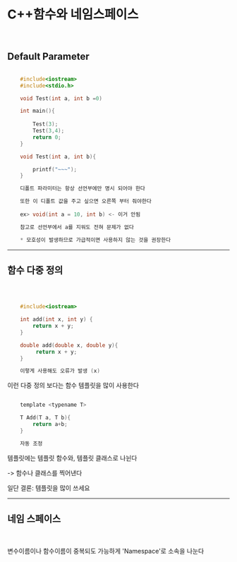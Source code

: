 # C++함수와 네임스페이스
</br>

## Default Parameter

```c

    #include<iostream>
    #include<stdio.h>

    void Test(int a, int b =0)

    int main(){
        
        Test(3);
        Test(3,4);
        return 0;
    }

    void Test(int a, int b){

        printf("~~~");
    }

    디폴트 파라미터는 항상 선언부에만 명시 되어야 한다

    또한 이 디폴트 값을 주고 싶으면 오른쪽 부터 줘야한다
    
    ex> void(int a = 10, int b) <- 이거 안됨

    참고로 선언부에서 a를 지워도 전혀 문제가 없다

    * 모호성이 발생하므로 가급적이면 사용하지 않는 것을 권장한다

```

------

## 함수 다중 정의
</br>

```c

    #include<iostream>

    int add(int x, int y) { 
        return x + y;
    }

    double add(double x, double y){
         return x + y; 
    }

    이렇게 사용해도 오류가 발생 (x)

```

이런 다중 정의 보다는 함수 템플릿을 많이 사용한다

```c

    template <typename T>

    T Add(T a, T b){
        return a+b;
    }

    자동 조정

```

템플릿에는 템플릿 함수와, 템플릿 클래스로 나뉜다

-> 함수나 클래스를 찍어낸다

일단 결론: 템플릿을 많이 쓰세요

----

## 네임 스페이스
</br>

변수이름이나 함수이름이 중복되도 가능하게 'Namespace'로 소속을 나눈다